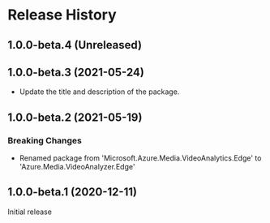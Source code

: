 # Release History

## 1.0.0-beta.4 (Unreleased)


## 1.0.0-beta.3 (2021-05-24)
- Update the title and description of the package.

## 1.0.0-beta.2 (2021-05-19)

### Breaking Changes
- Renamed package from 'Microsoft.Azure.Media.VideoAnalytics.Edge' to 'Azure.Media.VideoAnalyzer.Edge'


## 1.0.0-beta.1 (2020-12-11)
Initial release
